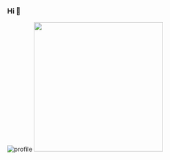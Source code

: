 ### Hi 👋
![profile](https://i.pinimg.com/564x/50/9f/9f/509f9fd84bad8297a5511cd02e300389.jpg)
<img src="https://i.pinimg.com/564x/50/9f/9f/509f9fd84bad8297a5511cd02e300389.jpg" width="300px">

<!--
**Chaam2/Chaam2** is a ✨ _special_ ✨ repository because its `README.md` (this file) appears on your GitHub profile.

Here are some ideas to get you started:

- 🔭 I’m currently working on ...
- 🌱 I’m currently learning ...
- 👯 I’m looking to collaborate on ...
- 🤔 I’m looking for help with ...
- 💬 Ask me about ...
- 📫 How to reach me: ...
- 😄 Pronouns: ...
- ⚡ Fun fact: ...
-->
